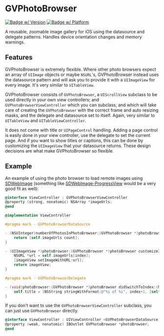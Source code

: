 # GVPhotoBrowser

[![Badge w/ Version](https://cocoapod-badges.herokuapp.com/v/GVPhotoBrowser/badge.png)](http://cocoadocs.org/docsets/GVPhotoBrowser)
[![Badge w/ Platform](https://cocoapod-badges.herokuapp.com/p/GVPhotoBrowser/badge.svg)](http://cocoadocs.org/docsets/GVPhotoBrowser)

A reusable, zoomable image gallery for iOS using the datasource and delegate patterns. Handles device orientation changes and memory warnings.


## Features
GVPhotoBrowser is extremely flexible. Where other photo browsers expect an array of `UIImage` objects or maybe `NSURL`'s, GVPhotoBrowser instead uses the datasource pattern and will ask you to provide it with a `UIImageView` for every image. It's very similar to `UITableView`.

GVPhotoBrowser consists of `GVPhotoBrowser`, a `UIScrollView` subclass to be used directly in your own view controllers; and `GVPhotoBrowserViewController` which you can subclass, and which will take care of creating the `GVPhotoBrowser` with the correct frame and auto resizing masks, and the delegate and datasource set to itself. Again, very similar to `UITableView` and `UITableViewController`.

It does not come with title or `UIPageControl` handling. Adding a page control is easily done in your view controller, use the delegate to set the current page. And if you want to show titles or captions, this can be done by customizing the `UIImageView` that your datasource returns. These design decisions are what make GVPhotoBrowser so flexible.


## Example
An example of using the photo browser to load remote images using [SDWebImage](https://github.com/rs/SDWebImage) (something like [SDWebImage-ProgressView](https://github.com/kevinrenskers/SDWebImage-ProgressView) would be a very good fit as well):

```objective-c
@interface ViewController : GVPhotoBrowserViewController
@property (strong, nonatomic) NSArray *imageUrls;
@end
```

```objective-c
@implementation ViewController

#pragma mark - GVPhotoBrowserDataSource

- (NSUInteger)numberOfPhotosInPhotoBrowser:(GVPhotoBrowser *)photoBrowser {
    return [self.imageUrls count];
}

- (UIImageView *)photoBrowser:(GVPhotoBrowser *)photoBrowser customizeImageView:(UIImageView *)imageView forIndex:(NSUInteger)index {
    NSURL *url = self.imageUrls[index];
    [imageView setImageWithURL:url];
    return imageView;
}

#pragma mark - GVPhotoBrowserDelegate

- (void)photoBrowser:(GVPhotoBrowser *)photoBrowser didSwitchToIndex:(NSUInteger)index {
    self.title = [NSString stringWithFormat:@"%i of %i", index+1, [self.imageUrls count]];
}
```

If you don't want to use the `GVPhotoBrowserViewController` subclass, you can just use `GVPhotoBrowser` directly.

```objective-c
@interface ViewController : UIViewController <GVPhotoBrowserDataSource, GVPhotoBrowserDelegate>
@property (weak, nonatomic) IBOutlet GVPhotoBrowser *photoBrowser;
@end
```
